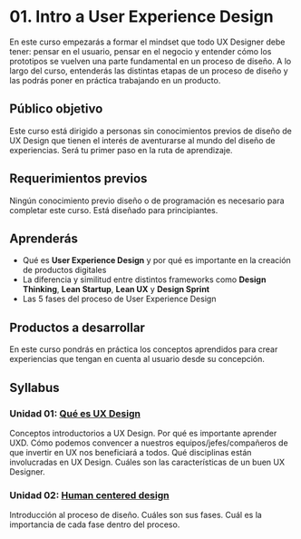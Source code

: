 # 01. Intro a User Experience Design


En este curso empezarás a formar el mindset que todo UX Designer debe tener:
pensar en el usuario, pensar en el negocio y entender cómo los prototipos se
vuelven una parte fundamental en un proceso de diseño. A lo largo del curso,
entenderás las distintas etapas de un proceso de diseño y las podrás poner en
práctica trabajando en un producto.


## Público objetivo

Este curso está dirigido a personas sin conocimientos previos de diseño de
UX Design que tienen el interés de aventurarse al mundo del diseño de
experiencias. Será tu primer paso en la ruta de aprendizaje.

## Requerimientos previos

Ningún conocimiento previo diseño o de programación es necesario para completar
este curso. Está diseñado para principiantes.

## Aprenderás

* Qué es **User Experience Design** y por qué es importante en la creación de
  productos digitales
* La diferencia y similitud entre distintos frameworks como **Design Thinking**,
  **Lean Startup**, **Lean UX** y **Design Sprint** 
* Las 5 fases del proceso de User Experience Design

## Productos a desarrollar

En este curso pondrás en práctica los conceptos aprendidos para crear
experiencias que tengan en cuenta al usuario desde su concepción.

## Syllabus

### Unidad 01: [Qué es UX Design](/00-libreria/00-intro-ux/00-que-es-uxd)

Conceptos introductorios a UX Design. Por qué es importante aprender UXD. Cómo
podemos convencer a nuestros equipos/jefes/compañeros de que invertir en UX nos
beneficiará a todos. Qué disciplinas están involucradas en UX Design. Cuáles son
las características de un buen UX Designer.

### Unidad 02: [Human centered design](/00-libreria/00-intro-ux/01-human-centered-desgin)

Introducción al proceso de diseño. Cuáles son sus fases. Cuál es la importancia
de cada fase dentro del proceso.


